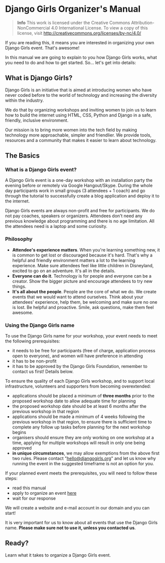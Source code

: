 # Django Girls Organizer's Manual

> **Info** This work is licensed under the Creative Commons Attribution-NonCommercial 4.0
International License. To view a copy of this license, visit
http://creativecommons.org/licenses/by-nc/4.0/

If you are reading this, it means you are interested in organizing your own Django Girls event. That's awesome!

In this manual we are going to explain to you how Django Girls works, what you need to do and how to get started. So... let's get into details:

## What is Django Girls?

Django Girls is an initiative that is aimed at introducing women who have never coded before to the world of technology and increasing the diversity within the industry.

We do that by organizing workshops and inviting women to join us to learn how to build the internet using HTML, CSS, Python and Django in a safe, friendly, inclusive environment.

Our mission is to bring more women into the tech field by making technology more approachable, simpler and friendlier. We provide tools, resources and a community that makes it easier to learn about technology.

## The Basics

### What is a Django Girls event?

A Django Girls event is a one-day workshop with an installation party the evening before or remotely via Google Hangout/Skype. During the whole day participants work in small groups (3 attendees + 1 coach) and go through the tutorial to successfully create a blog application and deploy it to the internet.

Django Girls events are always non-profit and free for participants. We do not pay coaches, speakers or organizers. Attendees don't need any previous knowledge about programming and there is no age limitation. All the attendees need is a laptop and some curiosity.

### Philosophy

- __Attendee's experience matters__. When you're learning something new, it is common to get lost or discouraged because it's hard. That's why a helpful and friendly environment matters a lot to the learning experience. Make sure attendees feel like little children in Disneyland, excited to go on an adventure. It's all in the details.
- __Everyone can do it__. Technology is for people and everyone can be a creator. Show the bigger picture and encourage attendees to try new things.
- __It's all about the people__. People are the core of what we do. We create events that we would want to attend ourselves. Think about your attendees' experience, help them, be welcoming and make sure no one is lost. Be helpful and proactive. Smile, ask questions, make them feel awesome.

### Using the Django Girls name

To use the Django Girls name for your workshop, your event needs to meet the following prerequisites:
* it needs to be free for participants (free of charge, application process open to everyone), and women will have preference in attending
* it has to be non-profit
* it has to be approved by the Django Girls Foundation, remember to contact us first! Details below.

To ensure the quality of each Django Girls workshop, and to support local infrastructure, volunteers and supporters from becoming overextended:
* applications should be placed a minimum of __three months__ prior to the proposed workshop date to allow adequate time for planning
* the proposed workshop date should be at least 6 months after the previous workshop in that region
* applications should be made a minimum of 4 weeks following the previous workshop in that region, to ensure there is sufficient time to complete any follow up tasks before planning for the next workshop begins
* organisers should ensure they are only working on one workshop at a time, applying for multiple workshops will result in only one being approved
* __in unique circumstances__, we may allow exemptions from the above first two rules. Please contact "hello@djangogirls.org" and let us know why running the event in the suggested timeframe is not an option for you.

If your planned event meets the prerequisites, you will need to follow these steps:
* read this manual
* apply to organize an event [here](http://djangogirls.org/organize/)
* wait for our response

We will create a website and e-mail account in our domain and you can start!

It is very important for us to know about all events that use the Django Girls name. __Please make sure not to use it, unless you contacted us__. 

## Ready?

Learn what it takes to organize a Django Girls event.

